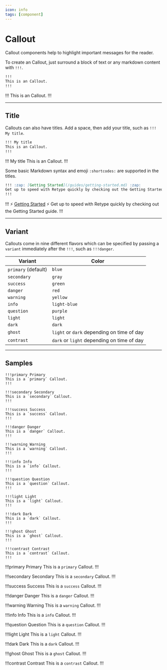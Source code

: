 ```yaml
---
icon: info
tags: [component]
---
```

# Callout

Callout components help to highlight important messages for the reader.

To create an Callout, just surround a block of text or any markdown content with `!!!`.

```md
!!!
This is an Callout.
!!!
```

!!!
This is an Callout.
!!!

---

## Title

Callouts can also have titles. Add a space, then add your title, such as `!!! My title`.

```md
!!! My title
This is an Callout.
!!!
```

!!! My title
This is an Callout.
!!!

Some basic Markdown syntax and emoji `:shortcodes:` are supported in the titles.

```md
!!! :zap: [Getting Started](/guides/getting-started.md) :zap:
Get up to speed with Retype quickly by checking out the Getting Started guide.
!!!
```

!!! :zap: [Getting Started](/guides/getting-started.md) :zap:
Get up to speed with Retype quickly by checking out the Getting Started guide.
!!!

---

## Variant

Callouts come in nine different flavors which can be specified by passing a `variant` immediately after the `!!!`, such as `!!!danger`.

| Variant | Color |
| --- | --- |
| `primary` (default) | `blue` |
| `secondary` | `gray` |
| `success` | `green` |
| `danger` | `red` |
| `warning` | `yellow` |
| `info` | `light-blue` |
| `question` | `purple` |
| `light` | `light` |
| `dark` | `dark` |
| `ghost` | `light` or `dark` depending on time of day |
| `contrast` | `dark` or `light` depending on time of day |

---

## Samples

```
!!!primary Primary
This is a `primary` Callout.
!!!

!!!secondary Secondary
This is a `secondary` Callout.
!!!

!!!success Success
This is a `success` Callout.
!!!

!!!danger Danger
This is a `danger` Callout.
!!!

!!!warning Warning
This is a `warning` Callout.
!!!

!!!info Info
This is a `info` Callout.
!!!

!!!question Question
This is a `question` Callout.
!!!

!!!light Light
This is a `light` Callout.
!!!

!!!dark Dark
This is a `dark` Callout.
!!!

!!!ghost Ghost
This is a `ghost` Callout.
!!!

!!!contrast Contrast
This is a `contrast` Callout.
!!!
```

!!!primary Primary
This is a `primary` Callout.
!!!

!!!secondary Secondary
This is a `secondary` Callout.
!!!

!!!success Success
This is a `success` Callout.
!!!

!!!danger Danger
This is a `danger` Callout.
!!!

!!!warning Warning
This is a `warning` Callout.
!!!

!!!info Info
This is a `info` Callout.
!!!

!!!question Question
This is a `question` Callout.
!!!

!!!light Light
This is a `light` Callout.
!!!

!!!dark Dark
This is a `dark` Callout.
!!!

!!!ghost Ghost
This is a `ghost` Callout.
!!!

!!!contrast Contrast
This is a `contrast` Callout.
!!!

